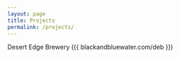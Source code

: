 ```yaml
---
layout: page
title: Projects
permalink: /projects/
---
```


Desert Edge Brewery ({{ blackandbluewater.com/deb }})
